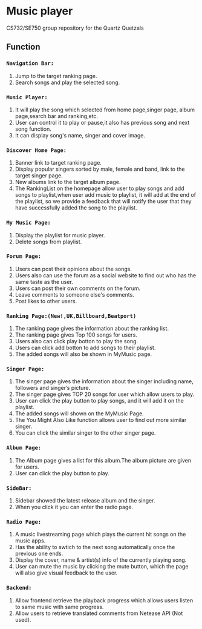 # Music player
CS732/SE750 group repository for the Quartz Quetzals

## Function

### `Navigation Bar:`
1. Jump to the target ranking page.
2. Search songs and play the selected song.

### `Music Player:`
1. It will play the song which selected from home page,singer page, album page,search bar and ranking,etc.
2. User can control it to play or pause,it also has previous song and next song function.
3. It can display song's name, singer and cover image.

### `Discover Home Page:`
1. Banner link to target ranking page.
2. Display popular singers sorted by male, female and band, link to the target singer page.
3. New albums link to the target album page.
4. The RankingList on the homepage allow user to play songs and add songs to playlist,when user add music to playlist, it will add at the end of the playlist, so we provide a feedback that will notify the user that they have successfully added the song to the playlist.

### `My Music Page:`
1. Display the playlist for music player.
2. Delete songs from playlist.

### `Forum Page:`
1. Users can post their opinions about the songs.
2. Users also can use the forum as a social website to find out who has the same taste as the user.
3. Users can post their own comments on the forum. 
4. Leave comments to someone else's comments.
5. Post likes to other users.

### `Ranking Page:(New!,UK,Billboard,Beatport)`
1. The ranking page gives the information about the ranking list.
2. The ranking page gives Top 100 songs for users.
3. Users also can click play botton to play the song.
4. Users can click add botton to add songs to their playlist.
5. The added songs will also be shown in MyMusic page.

### `Singer Page:`
1. The singer page gives the information about the singer including name, followers and singer’s picture.
2. The singer page gives TOP 20 songs for user which allow users to play.
3. User can click the play button to play songs, and it will add it on the playlist.
4. The added songs will shown on the MyMusic Page.
5. The You Might Also Like function allows user to find out more similar singer.
6. You can click the similar singer to the other singer page.

### `Album Page:`
1. The Album page gives a list for this album.The album picture are given for users.
2. User can click the play button to play.

### `SideBar:`
1. Sidebar showed the latest release album and the singer.
2. When you click it you can enter the radio page.

### `Radio Page:`
1. A music livestreaming page which plays the current hit songs on the music apps.
2. Has the ability to swtich to the next song automatically once the previous one ends.
3. Display the cover, name & artist(s) info of the currently playing song.
4. User can mute the music by clicking the mute button, which the page will also give visual feedback to the user.

### `Backend:`
1. Allow frontend retrieve the playback progress which allows users listen to same music with same progress.
2. Allow users to retrieve translated comments from Netease API (Not used).
